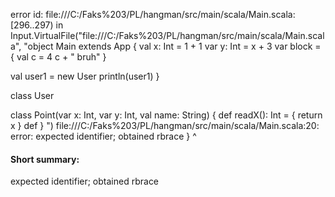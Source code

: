 error id: file:///C:/Faks%203/PL/hangman/src/main/scala/Main.scala:[296..297) in Input.VirtualFile("file:///C:/Faks%203/PL/hangman/src/main/scala/Main.scala", "object Main extends App {
  val x: Int = 1 + 1
  var y: Int = x + 3
  var block = {
    val c = 4
    c + " bruh"
  }

  val user1 = new User
  println(user1)
}

class User

class Point(var x: Int, var y: Int, val name: String) {
  def readX(): Int = {
    return x
  }
  def 
}
")
file:///C:/Faks%203/PL/hangman/src/main/scala/Main.scala:20: error: expected identifier; obtained rbrace
}
^
#### Short summary: 

expected identifier; obtained rbrace